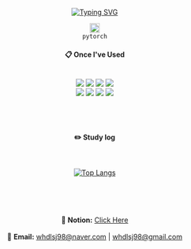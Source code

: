 <div align="center"> 

[![Typing SVG](https://readme-typing-svg.herokuapp.com/?color=000000&lines=👋🏼+Welcome+sujin's+profile&font=Redressed&size=35)](https://git.io/typing-svg)

 <code><img alt = "3.1 Python" height="20" src="https://cdn.icon-icons.com/icons2/2699/PNG/512/pytorch_logo_icon_170820.png"> pytorch</code>

####  :clipboard: Once I've Used 
 <br/>
<img src="https://img.shields.io/badge/JAVA-007396?style=for-the-badge&logo=Java&logoColor=white">
<img src="https://img.shields.io/badge/MySQL-4479A1?style=for-the-badge&logo=MySQL&logoColor=white">
<img src="https://img.shields.io/badge/SpringBoot-6DB33F?style=for-the-badge&logo=SpringBoot&logoColor=white"> 
<img src="https://img.shields.io/badge/Docker-2496ED?style=for-the-badge&logo=Docker&logoColor=white">
 <br>
<img src="https://img.shields.io/badge/Kubernetes-326CE5?style=for-the-badge&logo=Kubernetes&logoColor=white">
<img src="https://img.shields.io/badge/Redis-DC382D?style=for-the-badge&logo=Redis&logoColor=white">
<img src="https://img.shields.io/badge/Apache-JMeter-D22128?style=for-the-badge&logo=Apache JMeter&logoColor=white">
<img src="https://img.shields.io/badge/Ubuntu-E95420?style=for-the-badge&logo=ubuntu&logoColor=white">
   <br/>
   <br/>

   <br/>
   <br/>

#### :pencil2: Study log

  <br/>

[![Top Langs](https://github-readme-stats.vercel.app/api/top-langs/?username=sujinsu&layout=compact)](https://github.com/anuraghazra/github-readme-stats)
  <br/>
 <br/>

 <br/>
 <br/>

🔗 **Notion:** [Click Here](https://zany-offer-3cd.notion.site/fbaf6a02f81344dfbc2329cf60f189e0?v=7b4be346d27040d5acc9d9ad77eb8720&pvs=4)
 <br/> <br/>
📧 **Email:** [whdlsj98@naver.com](mailto:whdlsj98@naver.com) | [whdlsj98@gmail.com](mailto:whdlsj98@gmail.com)  



</div>


<!--
#### :wave: Welcome Sujin's profile !
![header](https://capsule-render.vercel.app/api?type=Waving&color=000000&height=150&section=header&text=sujin&fontColor=ffffff&fontSize=60&animation=fadeIn&fontAlignY=55&desc=%20&descAlignY=62&descAlign=62)
  -->

<!--
![Sujin's github stats](https://github-readme-stats.vercel.app/api?username=sujinsu&show_icons=true) 

**sujinsu/sujinsu** is a ✨ _special_ ✨ repository because its `README.md` (this file) appears on your GitHub profile.

Here are some ideas to get you started:
- 🌱 I’m currently learning Java, SpringBoot, Redis, Kafka, Docker, Kubernetes, ...
- 📫 How to reach me: whdlsj98@naver.com or whdlsj98@gmail.com
- 🔭 I’m currently working on ...
- 🌱 I’m currently learning ...
- 👯 I’m looking to collaborate on ...
- 🤔 I’m looking for help with ...
- 💬 Ask me about ...
- 📫 How to reach me: ...
- 😄 Pronouns: ...
- ⚡ Fun fact: ...
-->
